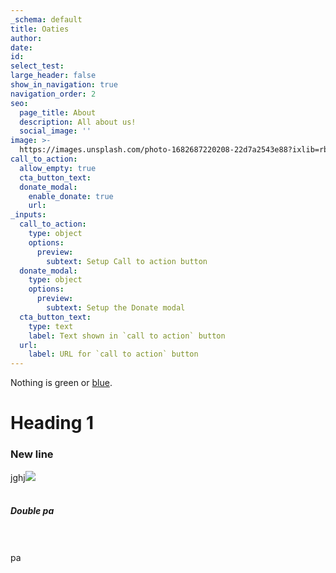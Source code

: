 ```yaml
---
_schema: default
title: Oaties
author:
date:
id:
select_test:
large_header: false
show_in_navigation: true
navigation_order: 2
seo:
  page_title: About
  description: All about us!
  social_image: ''
image: >-
  https://images.unsplash.com/photo-1682687220208-22d7a2543e88?ixlib=rb-4.0.3&ixid=MnwxMjA3fDF8MHxwaG90by1wYWdlfHx8fGVufDB8fHx8&auto=format&fit=crop&w=1375&q=80
call_to_action:
  allow_empty: true
  cta_button_text:
  donate_modal:
    enable_donate: true
    url:
_inputs:
  call_to_action:
    type: object
    options:
      preview:
        subtext: Setup Call to action button
  donate_modal:
    type: object
    options:
      preview:
        subtext: Setup the Donate modal
  cta_button_text:
    type: text
    label: Text shown in `call to action` button
  url:
    label: URL for `call to action` button
---
```

Nothing is green or [blue](/services/).

# Heading 1

### New line

<div name="test">jghj<img src="https://res.cloudinary.com/vermilion-mandrill/image/upload/v1683751587/jdp7c46txzcfbkm9viwg.jpg" /></div>

<div> </div>

##### Double pa

<div> </div>

<div> </div>

<div>pa</div>